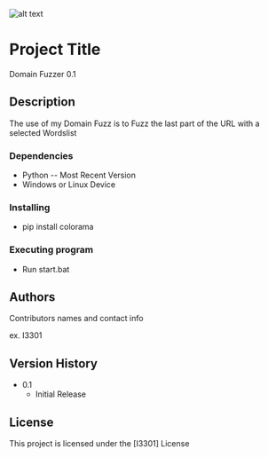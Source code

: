 ![alt text](https://cdn.discordapp.com/attachments/1204319292263370783/1205792248164392970/Screenshot_2024-02-10_002718.png?ex=65d9a88a&is=65c7338a&hm=bac829ad3a1f7eab2b16b9670e79f71b581f663c7c02de4c38e7c754136a0742&)

# Project Title

Domain Fuzzer 0.1

## Description

The use of my Domain Fuzz is to Fuzz the last part of the URL with a selected Wordslist

### Dependencies

* Python -- Most Recent Version
* Windows or Linux Device

### Installing

* pip install colorama

### Executing program

* Run start.bat

## Authors

Contributors names and contact info

ex. I3301  

## Version History

* 0.1
    * Initial Release

## License

This project is licensed under the [I3301] License
